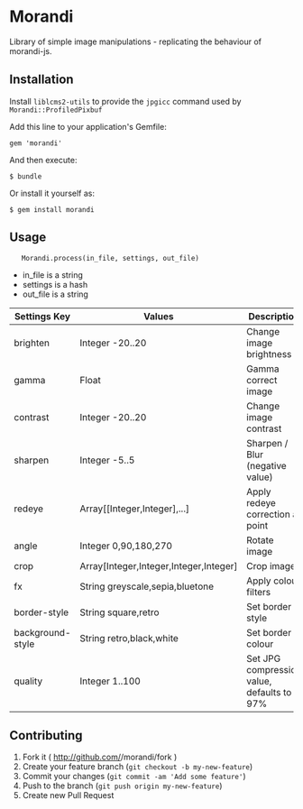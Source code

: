# Morandi

Library of simple image manipulations - replicating the behaviour of
morandi-js.

## Installation

Install `liblcms2-utils` to provide the `jpgicc` command used by `Morandi::ProfiledPixbuf`

Add this line to your application's Gemfile:

    gem 'morandi'

And then execute:

    $ bundle

Or install it yourself as:

    $ gem install morandi

## Usage

````
   Morandi.process(in_file, settings, out_file)
````
- in_file is a string
- settings is a hash
- out_file is a string

Settings Key | Values | Description
-------------|--------|---------------
brighten     | Integer -20..20 | Change image brightness
gamma        | Float  | Gamma correct image
contrast     | Integer -20..20  | Change image contrast
sharpen      | Integer -5..5  | Sharpen / Blur (negative value)
redeye       | Array[[Integer,Integer],...]  | Apply redeye correction at point
angle        | Integer 0,90,180,270  | Rotate image
crop         | Array[Integer,Integer,Integer,Integer] | Crop image
fx           | String greyscale,sepia,bluetone | Apply colour filters
border-style  | String square,retro | Set border style
background-style  | String retro,black,white | Set border colour
quality       | Integer 1..100 | Set JPG compression value, defaults to 97%

## Contributing

1. Fork it ( http://github.com/<my-github-username>/morandi/fork )
2. Create your feature branch (`git checkout -b my-new-feature`)
3. Commit your changes (`git commit -am 'Add some feature'`)
4. Push to the branch (`git push origin my-new-feature`)
5. Create new Pull Request
